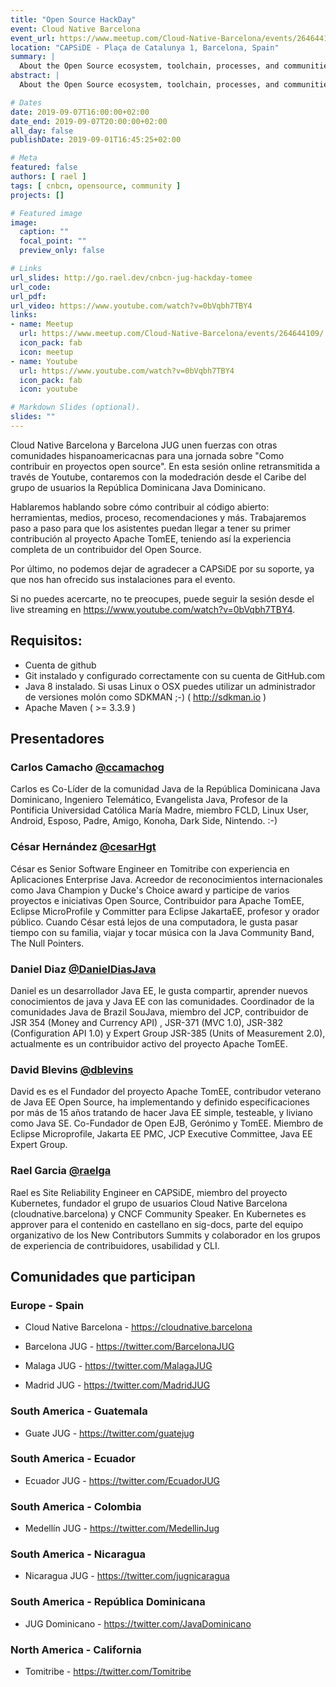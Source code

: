 ```yaml
---
title: "Open Source HackDay"
event: Cloud Native Barcelona
event_url: https://www.meetup.com/Cloud-Native-Barcelona/events/264644109/
location: "CAPSiDE - Plaça de Catalunya 1, Barcelona, Spain"
summary: |
  About the Open Source ecosystem, toolchain, processes, and communities. After this introductory session, we'll work step by step to help anyone interested to complete a contribution to The Apache Software Foundation TomEE project.
abstract: |
  About the Open Source ecosystem, toolchain, processes, and communities. After this introductory session, we'll work step by step to help anyone interested to complete a contribution to The Apache Software Foundation TomEE project.

# Dates
date: 2019-09-07T16:00:00+02:00
date_end: 2019-09-07T20:00:00+02:00
all_day: false
publishDate: 2019-09-01T16:45:25+02:00

# Meta
featured: false
authors: [ rael ]
tags: [ cnbcn, opensource, community ]
projects: []

# Featured image
image:
  caption: "" 
  focal_point: ""
  preview_only: false

# Links
url_slides: http://go.rael.dev/cnbcn-jug-hackday-tomee
url_code:
url_pdf:
url_video: https://www.youtube.com/watch?v=0bVqbh7TBY4
links:
- name: Meetup
  url: https://www.meetup.com/Cloud-Native-Barcelona/events/264644109/
  icon_pack: fab
  icon: meetup
- name: Youtube
  url: https://www.youtube.com/watch?v=0bVqbh7TBY4
  icon_pack: fab
  icon: youtube

# Markdown Slides (optional).
slides: ""
---
```

Cloud Native Barcelona y Barcelona JUG unen fuerzas con otras comunidades hispanoamericacnas para una jornada sobre "Como contribuir en proyectos open source". En esta sesión online retransmitida a través de Youtube, contaremos con la modedración desde el Caribe del grupo de usuarios la República Dominicana Java Dominicano.

Hablaremos hablando sobre cómo contribuir al código abierto: herramientas, medios, proceso, recomendaciones y más. Trabajaremos paso a paso para que los asistentes puedan llegar a tener su primer contribución al proyecto Apache TomEE, teniendo así la experiencia completa de un contribuidor del Open Source.

Por último, no podemos dejar de agradecer a CAPSiDE por su soporte, ya que nos han ofrecido sus instalaciones para el evento.

Si no puedes acercarte, no te preocupes, puede seguir la sesión desde el live streaming en https://www.youtube.com/watch?v=0bVqbh7TBY4.

## Requisitos:

- Cuenta de github
- Git instalado y configurado correctamente con su cuenta de GitHub.com
- Java 8 instalado. Si usas Linux o OSX puedes utilizar un administrador de versiones molón como SDKMAN ;-) ( http://sdkman.io )
- Apache Maven ( >= 3.3.9 )

## Presentadores

### Carlos Camacho [@ccamachog](https://twitter.com/ccamachog)

Carlos es Co-Líder de la comunidad Java de la República Dominicana Java Dominicano, Ingeniero Telemático, Evangelista Java, Profesor de la Pontificia Universidad Católica María Madre, miembro FCLD, Linux User, Android, Esposo, Padre, Amigo, Konoha, Dark Side, Nintendo. :-)

### César Hernández [@cesarHgt](https://twitter.com/cesarHgt)

César es Senior Software Engineer en Tomitribe con experiencia en Aplicaciones Enterprise Java. Acreedor de reconocimientos internacionales como Java Champion y Ducke's Choice award y participe de varios proyectos e iniciativas Open Source, Contribuidor para Apache TomEE, Eclipse MicroProfile y Committer para Eclipse JakartaEE, profesor y orador público. Cuando César está lejos de una computadora, le gusta pasar tiempo con su familia, viajar y tocar música con la Java Community Band, The Null Pointers.

### Daniel Diaz [@DanielDiasJava](https://twitter.com/DanielDiasJava)

Daniel es un desarrollador Java EE, le gusta compartir, aprender nuevos conocimientos de java y Java EE con las comunidades. Coordinador de la comunidades Java de Brazil SouJava, miembro del JCP, contribuidor de JSR 354 (Money and Currency API) , JSR-371 (MVC 1.0), JSR-382 (Configuration API 1.0) y Expert Group JSR-385 (Units of Measurement 2.0), actualmente es un contribuidor activo del proyecto Apache TomEE.

### David Blevins [@dblevins](https://twitter.com/dblevins)

David es es el Fundador del proyecto Apache TomEE, contribudor veterano de Java EE Open Source, ha implementando y definido especificaciones por más de 15 años tratando de hacer Java EE simple, testeable, y liviano como Java SE. Co-Fundador de Open EJB, Gerónimo y TomEE. Miembro de Eclipse Microprofile, Jakarta EE PMC, JCP Executive Committee, Java EE Expert Group.

### Rael Garcia [@raelga](https://twitter.com/raelga)

Rael es Site Reliability Engineer en CAPSiDE, miembro del proyecto Kubernetes, fundador el grupo de usuarios Cloud Native Barcelona (cloudnative.barcelona) y CNCF Community Speaker. En Kubernetes es approver para el contenido en castellano en sig-docs, parte del equipo organizativo de los New Contributors Summits y colaborador en los grupos de experiencia de contribuidores, usabilidad y CLI.

## Comunidades que participan

### Europe - Spain

- Cloud Native Barcelona - https://cloudnative.barcelona

- Barcelona JUG - https://twitter.com/BarcelonaJUG

- Malaga JUG - https://twitter.com/MalagaJUG

- Madrid JUG - https://twitter.com/MadridJUG

### South America - Guatemala 

- Guate JUG - https://twitter.com/guatejug

### South America - Ecuador

- Ecuador JUG - https://twitter.com/EcuadorJUG

### South America - Colombia

- Medellín JUG - https://twitter.com/MedellinJug

### South America - Nicaragua

- Nicaragua JUG - https://twitter.com/jugnicaragua

### South America - República Dominicana

- JUG Dominicano - https://twitter.com/JavaDominicano

### North America - California

- Tomitribe - https://twitter.com/Tomitribe